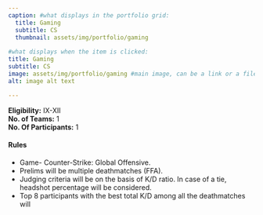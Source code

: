 ```yaml
---
caption: #what displays in the portfolio grid:
  title: Gaming
  subtitle: CS
  thumbnail: assets/img/portfolio/gaming
  
#what displays when the item is clicked:
title: Gaming
subtitle: CS
image: assets/img/portfolio/gaming #main image, can be a link or a file in assets/img/portfolio
alt: image alt text

---
```

**Eligibility:** IX-XII\
**No. of Teams:** 1\
**No. Of Participants:** 1
 
#### Rules 
- Game- Counter-Strike: Global Offensive. 
- Prelims will be multiple deathmatches (FFA). 
- Judging criteria will be on the basis of K/D ratio. In case of a tie, headshot 
percentage  will be considered. 
- Top 8 participants with the best total K/D among all the deathmatches will
